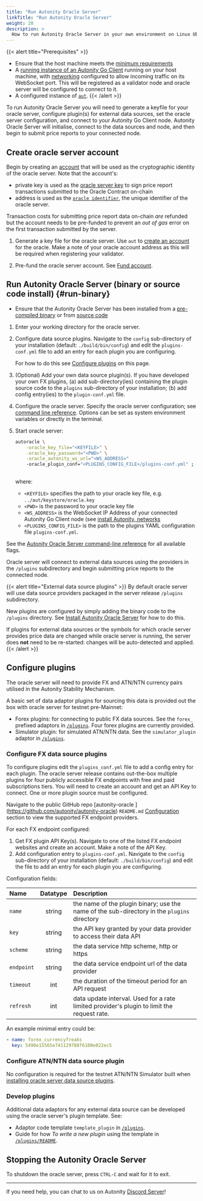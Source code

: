 ```yaml
---
title: "Run Autonity Oracle Server"
linkTitle: "Run Autonity Oracle Server"
weight: 20
description: >
  How to run Autonity Oracle Server in your own environment on Linux Ubuntu OS
---
```


{{< alert title="Prerequisites" >}}
- Ensure that the host machine meets the [minimum requirements](/oracle/install-oracle/#requirements)
- A [running instance of an Autonity Go Client](/validators/) running on your host machine, with [networking](/node-operators/install-aut/#network) configured to allow incoming traffic on its WebSocket port. This will be registered as a validator node and oracle server will be configured to connect to it.
- A configured instance of [`aut`](/account-holders/setup-aut/).
{{< /alert >}}

To run Autonity Oracle Server you will need to generate a keyfile for your oracle server, configure plugin(s) for external data sources, set the oracle server configuration, and connect to your Autonity Go Client node. Autonity Oracle Server will initialise, connect to the data sources and node, and then begin to submit price reports to your connected node.

## Create oracle server account

Begin by creating an [account](/account-holders//create-acct/) that  will be used as the cryptographic identity of the oracle server. Note that the account's:

- private key is used as the [oracle server key](/concepts/oracle-network/#oracle-server-key) to sign price report transactions submitted to the Oracle Contract on-chain
- address is used as the [`oracle identifier`](/concepts/oracle-network/#oracle-identifier), the unique identifier of the oracle server.

Transaction costs for submitting price report data on-chain _are_ refunded but the account needs to be pre-funded to prevent an _out of gas_ error on the first transaction submitted by the server.

1. Generate a key file for the oracle server. Use `aut` to [create an account](/account-holders/create-acct/) for the oracle. Make a note of your oracle account address as this will be required when registering your validator.

2. Pre-fund the oracle server account. See [Fund account](/account-holders/fund-acct/).


## Run Autonity Oracle Server (binary or source code install) {#run-binary}

- Ensure that the Autonity Oracle Server has been installed from a [pre-compiled binary](/oracle/install-oracle/#install-binary) or from [source code](/oracle/install-oracle/#install-source)

1. Enter your working directory for the oracle server.

2. Configure data source plugins. Navigate to the `config` sub-directory of your installation (default: `./build/bin/config`) and edit the `plugins-conf.yml` file to add an entry for each plugin you are configuring.

    For how to do this see [Configure plugins](/oracle/run-oracle/#configure-plugins) on this page.

3. (Optional) Add your own data source plugin(s). If you have developed your own FX plugins, (a) add sub-directory(ies) containing the plugin source code to the `plugins` sub-directory of your installation; (b) add config entry(ies) to the `plugin-conf.yml` file. 
 
4. Configure the oracle server. Specify the oracle server configuration; see [command line reference](/reference/cli/oracle/). Options can be set as system environment variables or directly in the terminal.

5. Start oracle server:

    ``` bash
    autoracle \
        -oracle_key_file="<KEYFILE>" \
        -oracle_key_password="<PWD>" \
        -oracle_autonity_ws_url="<WS_ADDRESS>" 
        -oracle_plugin_conf="<PLUGINS_CONFIG_FILE>/plugins-conf.yml" ;
        
    ```

   where:

   - `<KEYFILE>` specifies the path to your oracle key file, e.g. `../aut/keystore/oracle.key`
   - `<PWD>` is the password to your oracle key file
   - `<WS_ADDRESS>` is the WebSocket IP Address of your connected Autonity Go Client node (see [install Autonity, networks](/node-operators/install-aut/#network)
   - `<PLUGINS_CONFIG_FILE>` is the path to the plugins YAML configuration file `plugins-conf.yml`.

See the [Autonity Oracle Server command-line reference](/reference/cli/oracle/#usage) for all available flags.

Oracle server will connect to external data sources using the providers in the `/plugins` subdirectory and begin submitting price reports to the connected node.

{{< alert title="External data source plugins" >}}
By default oracle server will use data source providers packaged in the server release `/plugins` subdirectory.

New plugins are configured by simply adding the binary code to the `/plugins` directory. See [Install Autonity Oracle Server](/oracle/install-oracle/) for how to do this.

If plugins for external data sources or the symbols for which oracle server provides price data are changed while oracle server is running, the server does **not** need to be re-started: changes will be auto-detected and applied. 
{{< /alert >}}

## Configure plugins

The oracle server will need to provide FX and ATN/NTN currency pairs utilised in the Autonity Stability Mechanism.

A basic set of data adaptor plugins for sourcing this data is provided out the box with oracle server for testnet pre-Mainnet:

- Forex plugins: for connecting to public FX data sources. See the `forex_` prefixed adaptors in [`/plugins`<i class='fas fa-external-link-alt'></i>](https://github.com/autonity/autonity-oracle/tree/master/plugins). Four forex plugins are currently provided.
- Simulator plugin: for simulated ATN/NTN data. See the `simulator_plugin` adaptor in [`/plugins`<i class='fas fa-external-link-alt'></i>](https://github.com/autonity/autonity-oracle/tree/master/plugins).

### Configure FX data source plugins

To configure plugins edit the `plugins_conf.yml` file to add a config entry for each plugin.  The oracle server release contains out-the-box multiple plugins for four publicly accessible FX endpoints with free and paid subscriptions tiers. You will need to create an account and get an API Key to connect. One or more plugin source must be configured.

Navigate to the public GitHub repo [autonity-oracle <i class='fas fa-external-link-alt'></i>] (https://github.com/autonity/autonity-oracle) `README.md` [Configuration <i class='fas fa-external-link-alt'></i>](https://github.com/clearmatics/autonity-oracle#configuration) section to view the supported FX endpoint providers.

For each FX endpoint configured:

1. Get FX plugin API Key(s). Navigate to one of the listed FX endpoint websites and create an account. Make a note of the API Key.
2. Add configuration entry to `plugins-conf.yml`. Navigate to the `config` sub-directory of your installation (default: `./build/bin/config`) and edit the file to add an entry for each plugin you are configuring.

Configuration fields:

| Name | Datatype | Description |
| :-- | :--: | :-- |
| `name` | string | the name of the plugin binary; use the name of the sub-directory in the `plugins` directory |
| `key` | string | the API key granted by your data provider to access their data API |
| `scheme` | string | the data service http scheme, http or https |
| `endpoint` | string | the data service endpoint url of the data provider |
| `timeout` | int | the duration of the timeout period for an API request |
| `refresh` | int | data update interval. Used for a rate limited provider's plugin to limit the request rate. |

An example minimal entry could be:

```yaml
- name: forex_currencyfreaks
  key: 5490e15565e741129788f6100e022ec5
```

### Configure ATN/NTN data source plugin

No configuration is required for the testnet ATN/NTN Simulator built when [installing oracle server data source plugins](/oracle/install-oracle/#install-plugin).

### Develop plugins
Additional data adaptors for any external data source can be developed using the oracle server's plugin template. See:

- Adaptor code template `template_plugin` in [`/plugins`<i class='fas fa-external-link-alt'></i>](https://github.com/autonity/autonity-oracle/tree/master/plugins).
- Guide for how _To write a new plugin_ using the template in [`/plugins/README`<i class='fas fa-external-link-alt'></i>](https://github.com/clearmatics/autonity-oracle/tree/master/plugins#readme).
  
<!--
## Run Autonity Oracle Server as Linux daemon service {#run-daemon}

TODO
-->
<!--
## Run Autonity Oracle Server as Docker image {#run-docker}

TODO
=======
  
## Run Autonity Oracle Server as Linux daemon service {#run-daemon}

TO DO

## Run Autonity as Docker image {#run-docker}

TO DO

<!--
## Run Autonity as Docker image {#run-docker}

- Ensure that the Autonity Go Client [Docker image](/node-operators/install-aut#install-docker) has been installed.

1. Create and enter a working directory for autonity.

1. Create the autonity-chaindata directory to hold the autonity working data:

	```bash
    mkdir autonity-chaindata
    ```
1. Start the node. Set the Docker configuration and the arguments for connecting Autonity to a network.

   ```bash
   docker run \
       -t -i \
       --volume $(pwd)/autonity-chaindata:/autonity-chaindata \
       --publish 8545:8545 \
       --publish 8546:8546 \
       --publish 30303:30303 \
       --publish 30303:30303/udp \
       --publish 6060:6060 \
       --name autonity \
       --rm \
       ghcr.io/autonity/autonity:latest \
           --datadir ./autonity-chaindata  \
           --piccadilly \
           --http  \
           --http.addr 0.0.0.0 \
           --http.api aut,eth,net,txpool,web3,admin  \
           --http.vhosts \* \
           --ws  \
           --ws.addr 0.0.0.0 \
           --ws.api aut,eth,net,txpool,web3,admin  \
           --nat extip:<IP_ADDRESS>
   ```

   where:
   - `<IP_ADDRESS>` is the node's host IP Address, which can be determined with `curl ifconfig.me`.
   - `--piccadilly` specifies that the node will use the Piccadilly tesnet.  For other tesnets, use the appropriate flag (for example, `--bakerloo`).

   See the [Autonity command-line reference](/reference/cli) for the full set of available flags.

{{< alert title="Important Notes" >}}
- Note that all flags after the image name are passed to the Autonity Go Client in the container, and thus follow the same pattern as for [running a binary or source install](#run-binary)
- The command above creates a temporary container, which is deleted (via the `--rm` flag) when the node is shut down.
- The hosts `autonity-chaindata` directory is mounted in the container (via the `--volume` option).  All working data will be saved in this directory and therefore persisted even when the temporary container is removed.
- The same `autonity-chaindata` directory can thereby be used by both a local binary and the docker image (although not at the same time), allowing administrators to switch between run methods at any time.
- The `--publish` flag causes incoming connections to the localhost to be forwarded to the container.
{{< /alert >}}

Naturally, the above command line can be tailored to suit a specific deployment. See the docker documentation for the complete list of Docker options.
>>>>>>> 6913a4e (Add Running an Oracle Server section, moving in cinstall and run ontent from Running a Validator)
-->

## Stopping the Autonity Oracle Server

To shutdown the oracle server, press `CTRL-C` and wait for it to exit.

------------------------------------------------

If you need help, you can chat to us on Autonity [Discord Server](https://discord.gg/autonity)!
